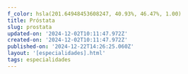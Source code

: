 ```yaml
---
f_color: hsla(201.64948453608247, 40.93%, 46.47%, 1.00)
title: Próstata
slug: prostata
updated-on: '2024-12-02T10:11:47.972Z'
created-on: '2024-12-02T10:11:47.972Z'
published-on: '2024-12-22T14:26:25.060Z'
layout: '[especialidades].html'
tags: especialidades
---
```



